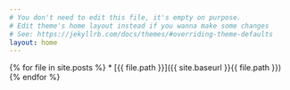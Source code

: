 ```yaml
---
# You don't need to edit this file, it's empty on purpose.
# Edit theme's home layout instead if you wanna make some changes
# See: https://jekyllrb.com/docs/themes/#overriding-theme-defaults
layout: home
---
```


{% for file in site.posts %}
     * [{{ file.path }}]({{ site.baseurl }}{{ file.path }})
{% endfor %}
